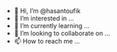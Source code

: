 - 👋 Hi, I’m @hasantoufik
- 👀 I’m interested in ...
- 🌱 I’m currently learning ...
- 💞️ I’m looking to collaborate on ...
- 📫 How to reach me ...

<!---
hasantoufik/hasantoufik is a ✨ special ✨ repository because its `README.md` (this file) appears on your GitHub profile.
You can click the Preview link to take a look at your changes.
--->
